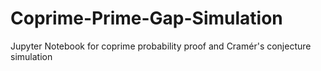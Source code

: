 # Coprime-Prime-Gap-Simulation
Jupyter Notebook for coprime probability proof and Cramér's conjecture simulation
